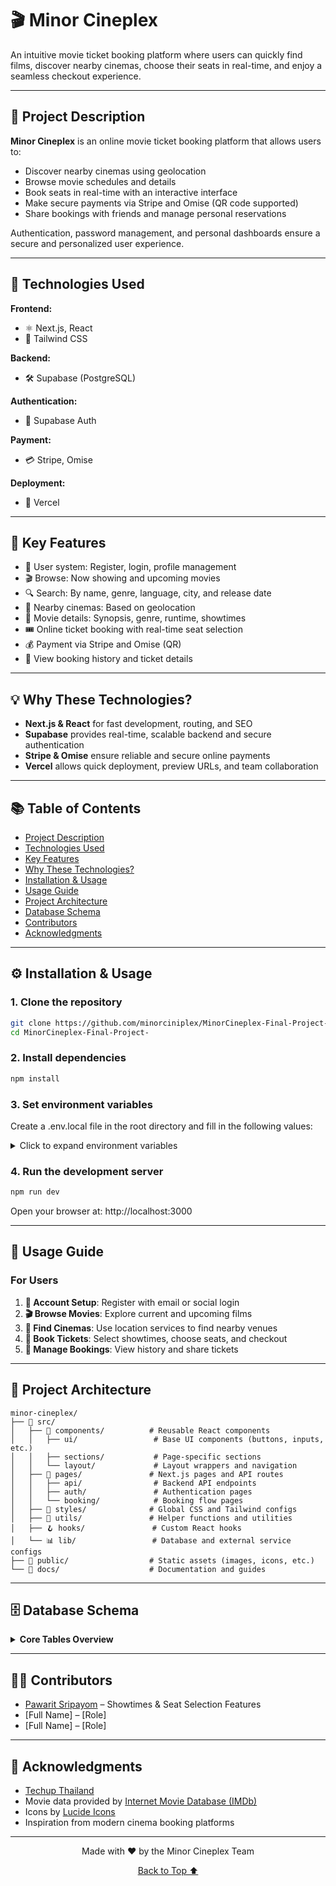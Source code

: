 # 🎬 Minor Cineplex

An intuitive movie ticket booking platform where users can quickly find films, discover nearby cinemas, choose their seats in real-time, and enjoy a seamless checkout experience.

---

## 📌 Project Description

**Minor Cineplex** is an online movie ticket booking platform that allows users to:

- Discover nearby cinemas using geolocation
- Browse movie schedules and details
- Book seats in real-time with an interactive interface
- Make secure payments via Stripe and Omise (QR code supported)
- Share bookings with friends and manage personal reservations

Authentication, password management, and personal dashboards ensure a secure and personalized user experience.

---

## 🧰 Technologies Used

**Frontend:**
- ⚛️ Next.js, React
- 🎨 Tailwind CSS

**Backend:**
- 🛠️ Supabase (PostgreSQL)

**Authentication:**
- 🔐 Supabase Auth

**Payment:**
- 💳 Stripe, Omise

**Deployment:**
- 🚀 Vercel

---

## 🌟 Key Features

- 🔐 User system: Register, login, profile management
- 🎬 Browse: Now showing and upcoming movies
- 🔍 Search: By name, genre, language, city, and release date
- 📍 Nearby cinemas: Based on geolocation
- 📝 Movie details: Synopsis, genre, runtime, showtimes
- 🎟️ Online ticket booking with real-time seat selection
- 💰 Payment via Stripe and Omise (QR)
- 📂 View booking history and ticket details

---

## 💡 Why These Technologies?

- **Next.js & React** for fast development, routing, and SEO
- **Supabase** provides real-time, scalable backend and secure authentication
- **Stripe & Omise** ensure reliable and secure online payments
- **Vercel** allows quick deployment, preview URLs, and team collaboration

---

## 📚 Table of Contents

- [Project Description](#-project-description)
- [Technologies Used](#-technologies-used)
- [Key Features](#-key-features)
- [Why These Technologies?](#-why-these-technologies)
- [Installation & Usage](#-installation--usage)
- [Usage Guide](#-usage-guide)
- [Project Architecture](#-project-architecture)
- [Database Schema](#-database-schema)
- [Contributors](#-contributors)
- [Acknowledgments](#-acknowledgments)

---

## ⚙️ Installation & Usage

### 1. Clone the repository

```bash
git clone https://github.com/minorciniplex/MinorCineplex-Final-Project-.git
cd MinorCineplex-Final-Project-
```

### 2. Install dependencies

```bash
npm install
```

### 3. Set environment variables
Create a .env.local file in the root directory and fill in the following values:

<details> <summary>Click to expand environment variables</summary>

```bash
# SUPABASE
NEXT_PUBLIC_SUPABASE_URL=your-project-url
NEXT_PUBLIC_SUPABASE_ANON_KEY=your-anon-key
SUPABASE_SERVICE_ROLE_KEY=your-service-role-key
NEXT_PUBLIC_SUPABASE_PROJECT_REF=your-project-ref

# AUTH
NEXTAUTH_URL=https://your-deployment.vercel.app/

# ENVIRONMENT
NODE_ENV=development
ADMIN_JWT_SECRET=your-admin-secret

# CLOUDINARY
CLOUDINARY_CLOUD_NAME=your-cloud-name
CLOUDINARY_API_KEY=your-api-key
CLOUDINARY_API_SECRET=your-api-secret

# STRIPE
STRIPE_SECRET_KEY=your-secret-key
NEXT_PUBLIC_STRIPE_PUBLISHABLE_KEY=your-publishable-key

# OMISE
OMISE_PUBLIC_KEY=your-public-key
OMISE_SECRET_KEY=your-secret-key

# SMTP Email
EMAIL_USER=your-email@example.com
EMAIL_PASSWORD=your-email-password
EMAIL_NOTIFICATIONS_ENABLED=true

```
</details>

### 4. Run the development server

```bash
npm run dev
```
Open your browser at: http://localhost:3000

---

## 🎯 Usage Guide

### For Users
1. **🔐 Account Setup**: Register with email or social login
2. **🎬 Browse Movies**: Explore current and upcoming films
3. **📍 Find Cinemas**: Use location services to find nearby venues
4. **🎫 Book Tickets**: Select showtimes, choose seats, and checkout
5. **📱 Manage Bookings**: View history and share tickets

---

## 📂 Project Architecture
```text
minor-cineplex/
├── 📁 src/
│   ├── 🧩 components/          # Reusable React components
│   │   ├── ui/                 # Base UI components (buttons, inputs, etc.)
│   │   ├── sections/           # Page-specific sections
│   │   └── layout/             # Layout wrappers and navigation
│   ├── 📄 pages/               # Next.js pages and API routes
│   │   ├── api/                # Backend API endpoints
│   │   ├── auth/               # Authentication pages
│   │   └── booking/            # Booking flow pages
│   ├── 🎨 styles/              # Global CSS and Tailwind configs
│   ├── 🔧 utils/               # Helper functions and utilities
│   ├── 🪝 hooks/               # Custom React hooks
│   └── 📊 lib/                 # Database and external service configs
├── 📁 public/                  # Static assets (images, icons, etc.)
└── 📁 docs/                    # Documentation and guides
```
---

## 🗄️ Database Schema

<details>
<summary><strong>Core Tables Overview</strong></summary>

| Table | Purpose | Key Features |
|-------|---------|-------------|
| `users` | User management | Profiles, preferences, auth data |
| `movies` | Film catalog | Metadata, ratings, media assets |
| `cinemas` | Venue information | Locations, facilities, pricing |
| `showtimes` | Schedule management | Real-time availability |
| `seats` | Seating arrangements | Layout, availability |
| `bookings` | Reservation tracking | Status, timestamps, user relations |
| `payments` | Transaction records | Payment methods, status, receipts |
| `coupons` | Promotion system | Discounts, validity, usage tracking |

</details>

---

## 👨‍💻 Contributors

- [Pawarit Sripayom](https://github.com/Wizardsmile1412) – Showtimes & Seat Selection Features
- [Full Name] – [Role]
- [Full Name] – [Role]

---

## 🙏 Acknowledgments

- [Techup Thailand](https://www.techupth.com/)
- Movie data provided by [Internet Movie Database (IMDb)](https://www.imdb.com/)
- Icons by [Lucide Icons](https://lucide.dev/)
- Inspiration from modern cinema booking platforms

---
<div align="center">
  <p>Made with ❤️ by the Minor Cineplex Team</p>
  <p>
    <a href="#minor-cineplex">Back to Top ⬆️</a>
  </p>
</div>
